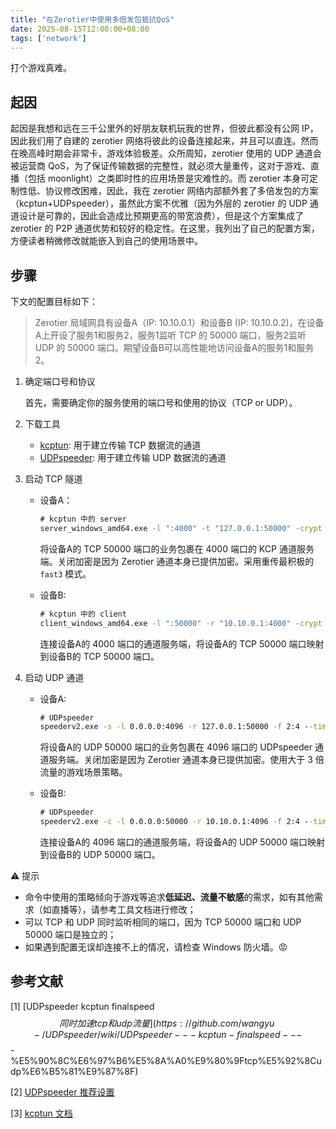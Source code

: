 ```yaml
---
title: "在Zerotier中使用多倍发包抵抗QoS"
date: 2025-08-15T12:00:00+08:00
tags: ['network']
---
```


打个游戏真难。

<!--more-->

## 起因

起因是我想和远在三千公里外的好朋友联机玩我的世界，但彼此都没有公网 IP，因此我们用了自建的 zerotier 网络将彼此的设备连接起来，并且可以直连。然而在晚高峰时期会非常卡，游戏体验极差。众所周知，zerotier 使用的 UDP 通道会被运营商 QoS，为了保证传输数据的完整性，就必须大量重传，这对于游戏、直播（包括 moonlight）之类即时性的应用场景是灾难性的。而 zerotier 本身可定制性低、协议修改困难，因此，我在 zerotier 网络内部额外套了多倍发包的方案（kcptun+UDPspeeder），虽然此方案不优雅（因为外层的 zerotier 的 UDP 通道设计是可靠的，因此会造成比预期更高的带宽浪费），但是这个方案集成了 zerotier 的 P2P 通道优势和较好的稳定性。在这里，我列出了自己的配置方案，方便读者稍微修改就能嵌入到自己的使用场景中。

## 步骤

下文的配置目标如下：

> Zerotier 局域网具有设备A（IP: 10.10.0.1）和设备B (IP: 10.10.0.2)，在设备A上开设了服务1和服务2，服务1监听 TCP 的 50000 端口，服务2监听 UDP 的 50000 端口。期望设备B可以高性能地访问设备A的服务1和服务2。

1. 确定端口号和协议

   首先，需要确定你的服务使用的端口号和使用的协议（TCP or UDP）。

2. 下载工具

   * [kcptun](https://github.com/xtaci/kcptun/releases/latest): 用于建立传输 TCP 数据流的通道
   * [UDPspeeder](https://github.com/wangyu-/UDPspeeder/releases/latest): 用于建立传输 UDP 数据流的通道

3. 启动 TCP 隧道

   * 设备A：

     ```cmd
     # kcptun 中的 server
     server_windows_amd64.exe -l ":4000" -t "127.0.0.1:50000" -crypt none -mode fast3
     ```

     将设备A的 TCP 50000 端口的业务包裹在 4000 端口的 KCP 通道服务端。关闭加密是因为 Zerotier 通道本身已提供加密。采用重传最积极的 `fast3` 模式。

   * 设备B:

     ```cmd
     # kcptun 中的 client
     client_windows_amd64.exe -l ":50000" -r "10.10.0.1:4000" -crypt none -mode fast3
     ```

     连接设备A的 4000 端口的通道服务端，将设备A的 TCP 50000 端口映射到设备B的 TCP 50000 端口。

4. 启动 UDP 通道

   * 设备A:

     ```cmd
     # UDPspeeder
     speederv2.exe -s -l 0.0.0.0:4096 -r 127.0.0.1:50000 -f 2:4 --timeout 0
     ```

     将设备A的 UDP 50000 端口的业务包裹在 4096 端口的 UDPspeeder 通道服务端。关闭加密是因为 Zerotier 通道本身已提供加密。使用大于 3 倍流量的游戏场景策略。

   * 设备B:

     ```cmd
     # UDPspeeder
     speederv2.exe -c -l 0.0.0.0:50000 -r 10.10.0.1:4096 -f 2:4 --timeout 0
     ```

     连接设备A的 4096 端口的通道服务端，将设备A的 UDP 50000 端口映射到设备B的 UDP 50000 端口。

⚠️ 提示

* 命令中使用的策略倾向于游戏等追求**低延迟、流量不敏感**的需求，如有其他需求（如直播等），请参考工具文档进行修改；
* 可以 TCP 和 UDP 同时监听相同的端口，因为 TCP 50000 端口和 UDP 50000 端口是独立的；
* 如果遇到配置无误却连接不上的情况，请检查 Windows 防火墙。😡

## 参考文献

[1] [UDPspeeder kcptun finalspeed $$ 同时加速tcp和udp流量](https://github.com/wangyu-/UDPspeeder/wiki/UDPspeeder---kcptun-finalspeed---$$-%E5%90%8C%E6%97%B6%E5%8A%A0%E9%80%9Ftcp%E5%92%8Cudp%E6%B5%81%E9%87%8F)

[2] [UDPspeeder 推荐设置](https://github.com/wangyu-/UDPspeeder/wiki/%E6%8E%A8%E8%8D%90%E8%AE%BE%E7%BD%AE)

[3] [kcptun 文档](https://github.com/xtaci/kcptun)
